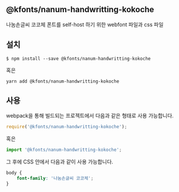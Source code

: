 
@kfonts/nanum-handwritting-kokoche
---------------------

나눔손글씨 코코체 폰트를 self-host 하기 위한 webfont 파일과 css 파일

설치
----

```
$ npm install --save @kfonts/nanum-handwritting-kokoche
```

혹은

```
yarn add @kfonts/nanum-handwritting-kokoche
```

사용
----

webpack을 통해 빌드되는 프로젝트에서 다음과 같은 형태로 사용 가능합니다.

```js
require('@kfonts/nanum-handwritting-kokoche');
```

혹은

```js
import '@kfonts/nanum-handwritting-kokoche';
```

그 후에 CSS 안에서 다음과 같이 사용 가능합니다.

```css
body {
    font-family: '나눔손글씨 코코체';
}
```
